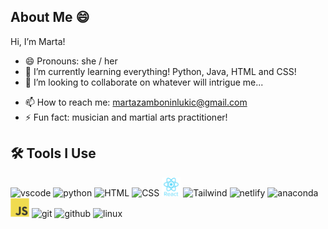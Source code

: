 <!-- - 👋 Hi, I’m Marta
- 👀 I’m interested in programming languages, primarily python and java, and web development.
- 🌱 I’m currently learning everything! Python, Java, HTML and CSS!
- 💞️ I’m looking to collaborate on whatever will intrigue me...
- 📫 How to reach me: mostly here or via LinkedIn.
- 😄 Pronouns: she / her
- ⚡ Fun fact: musician and martial arts practitioner! -->

<!---
MartaLZ/MartaLZ is a ✨ special ✨ repository because its `README.md` (this file) appears on your GitHub profile.
You can click the Preview link to take a look at your changes.
--->

## About Me :smile:

Hi, I’m Marta! <!-- I’m a passionate developer with a knack for creating efficient, scalable solutions. My journey in tech spans web development, automation, and data analysis. I’m always excited to learn new technologies and collaborate on exciting projects. -->

- 😄 Pronouns: she / her
- :seedling: I’m currently learning everything! Python, Java, HTML and CSS!
- 💞️ I’m looking to collaborate on whatever will intrigue me...
<!-- - :handshake: I’m looking to collaborate on **open-source projects** and **innovative web applications**.
- :speech_bubble: Ask me about **Python**, **JavaScript**, and **web automation**. -->
- :mailbox: How to reach me: [martazamboninlukic@gmail.com](https://www.linkedin.com/in/m-zambonin/)
- :zap: Fun fact: musician and martial arts practitioner!

<!-- ## :books: My Writing & Content

I also enjoy sharing my knowledge through writing and blogging. Here are some of my latest posts:

- :memo: [Getting Started with Web Automation](https://medium.com/@silentBob/getting-started-with-web-automation) - An introduction to automating web tasks using Python and Selenium.
- :book: [Building Scalable Web Applications](https://medium.com/@silentBob/building-scalable-web-applications) - A guide to best practices for developing scalable and maintainable web applications.
- :spiral_note_pad: [Data Visualization with Python](https://medium.com/@silentBob/data-visualization-with-python) - Exploring the power of data visualization using Python libraries. -->

<!-- ## :mailbox: Connect with Me

Feel free to reach out to me on [LinkedIn](musician and martial arts practitioner!)<!-- or check out my [personal website](https://silentbob.dev). -->

## :hammer_and_wrench: Tools I Use

<p align="left">
    <img src="https://cdn.jsdelivr.net/gh/devicons/devicon/icons/vscode/vscode-original.svg" alt="vscode" width="30" height="30"/>
    <img src="https://cdn.jsdelivr.net/gh/devicons/devicon/icons/python/python-original.svg" alt="python" width="30" height="30"/>
    <img src="https://cdn.jsdelivr.net/npm/simple-icons@3.13.0/icons/html5.svg" alt="HTML" width="30" height="30"/>
    <img src="https://cdn.jsdelivr.net/npm/simple-icons@3.13.0/icons/css3.svg" alt="CSS" width="30" height="30"/>
    <img src="https://raw.githubusercontent.com/devicons/devicon/master/icons/react/react-original-wordmark.svg" alt="react" width="30" height="30"/>
    <img src="https://cdn.jsdelivr.net/npm/simple-icons@3.13.0/icons/tailwindcss.svg" alt="Tailwind" width="30" height="30"/>
    <img src="https://cdn.jsdelivr.net/npm/simple-icons@3.13.0/icons/netlify.svg" alt="netlify" width="30" height="30"/>
    <img src="https://cdn.jsdelivr.net/npm/simple-icons@3.13.0/icons/anaconda.svg" alt="anaconda" width="30" height="30"/>
    <img src="https://raw.githubusercontent.com/devicons/devicon/master/icons/javascript/javascript-original.svg" alt="javascript" width="30" height="30"/>
    <img src="https://cdn.jsdelivr.net/gh/devicons/devicon/icons/git/git-original.svg" alt="git" width="30" height="30"/>
    <img src="https://cdn.jsdelivr.net/gh/devicons/devicon/icons/github/github-original-wordmark.svg" alt="github" width="30" height="30"/>
    <img src="https://cdn.jsdelivr.net/gh/devicons/devicon/icons/linux/linux-original.svg" alt="linux" width="30" height="30"/>
</p>